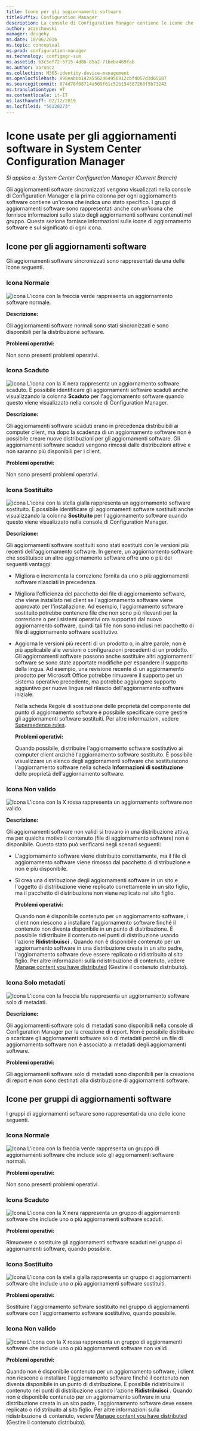 ```yaml
---
title: Icone per gli aggiornamenti software
titleSuffix: Configuration Manager
description: La console di Configuration Manager contiene le icone che indicano uno stato per il gruppo di aggiornamenti software o per l'aggiornamento sincronizzato.
author: aczechowski
manager: dougeby
ms.date: 10/06/2016
ms.topic: conceptual
ms.prod: configuration-manager
ms.technology: configmgr-sum
ms.assetid: 63c5ef72-5715-4d86-85a2-71beba469fab
ms.author: aaroncz
ms.collection: M365-identity-device-management
ms.openlocfilehash: 898eabbb142a5562464950812cbfd057d3d65187
ms.sourcegitcommit: 874d78f08714a509f61c52b154387268f5b73242
ms.translationtype: HT
ms.contentlocale: it-IT
ms.lasthandoff: 02/12/2019
ms.locfileid: "56128273"
---
```

# <a name="icons-used-for-software-updates-in-system-center-configuration-manager"></a>Icone usate per gli aggiornamenti software in System Center Configuration Manager

*Si applica a: System Center Configuration Manager (Current Branch)*

Gli aggiornamenti software sincronizzati vengono visualizzati nella console di Configuration Manager e la prima colonna per ogni aggiornamento software contiene un'icona che indica uno stato specifico. I gruppi di aggiornamenti software sono rappresentati anche con un'icona che fornisce informazioni sullo stato degli aggiornamenti software contenuti nel gruppo. Questa sezione fornisce informazioni sulle icone di aggiornamento software e sul significato di ogni icona.  

## <a name="icons-for-software-updates"></a>Icone per gli aggiornamenti software  
 Gli aggiornamenti software sincronizzati sono rappresentati da una delle icone seguenti.  

### <a name="normal-icon"></a>Icona Normale  
 ![icona](../media/Normal.jpg "Icona normale") L'icona con la freccia verde rappresenta un aggiornamento software normale.  

 **Descrizione:**  

 Gli aggiornamenti software normali sono stati sincronizzati e sono disponibili per la distribuzione software.  

 **Problemi operativi:**  

 Non sono presenti problemi operativi.  

### <a name="expired-icon"></a>Icona Scaduto  
 ![icona](../media/Expired.jpg "Icona Scaduto") L'icona con la X nera rappresenta un aggiornamento software scaduto. È possibile identificare gli aggiornamenti software scaduti anche visualizzando la colonna **Scaduto** per l'aggiornamento software quando questo viene visualizzato nella console di Configuration Manager.  

 **Descrizione:**  

 Gli aggiornamenti software scaduti erano in precedenza distribuibili ai computer client, ma dopo la scadenza di un aggiornamento software non è possibile creare nuove distribuzioni per gli aggiornamenti software. Gli aggiornamenti software scaduti vengono rimossi dalle distribuzioni attive e non saranno più disponibili per i client.  

 **Problemi operativi:**  

 Non sono presenti problemi operativi.

### <a name="superseded-icon"></a>Icona Sostituito  
 ![icona](../media/Superseded.jpg "Icona Sostituito") L'icona con la stella gialla rappresenta un aggiornamento software sostituito. È possibile identificare gli aggiornamenti software sostituiti anche visualizzando la colonna **Sostituito** per l'aggiornamento software quando questo viene visualizzato nella console di Configuration Manager.  

 **Descrizione:**  

 Gli aggiornamenti software sostituiti sono stati sostituiti con le versioni più recenti dell'aggiornamento software. In genere, un aggiornamento software che sostituisce un altro aggiornamento software offre uno o più dei seguenti vantaggi:  

- Migliora o incrementa la correzione fornita da uno o più aggiornamenti software rilasciati in precedenza.  

- Migliora l'efficienza del pacchetto dei file di aggiornamento software, che viene installato nei client se l'aggiornamento software viene approvato per l'installazione. Ad esempio, l'aggiornamento software sostituito potrebbe contenere file che non sono più rilevanti per la correzione o per i sistemi operativi ora supportati dal nuovo aggiornamento software, quindi tali file non sono inclusi nel pacchetto di file di aggiornamento software sostitutivo.  

- Aggiorna le versioni più recenti di un prodotto o, in altre parole, non è più applicabile alle versioni o configurazioni precedenti di un prodotto. Gli aggiornamenti software possono anche sostituire altri aggiornamenti software se sono state apportate modifiche per espandere il supporto della lingua. Ad esempio, una revisione recente di un aggiornamento prodotto per Microsoft Office potrebbe rimuovere il supporto per un sistema operativo precedente, ma potrebbe aggiungere supporto aggiuntivo per nuove lingue nel rilascio dell'aggiornamento software iniziale.  

  Nella scheda Regole di sostituzione delle proprietà del componente del punto di aggiornamento software è possibile specificare come gestire gli aggiornamenti software sostituiti. Per altre informazioni, vedere [Supersedence rules](../plan-design/plan-for-software-updates.md#BKMK_SupersedenceRules).  

  **Problemi operativi:**  

  Quando possibile, distribuire l'aggiornamento software sostitutivo ai computer client anziché l'aggiornamento software sostituito. È possibile visualizzare un elenco degli aggiornamenti software che sostituiscono l'aggiornamento software nella scheda **Informazioni di sostituzione** delle proprietà dell'aggiornamento software.  

### <a name="invalid-icon"></a>Icona Non valido  
 ![Icona](../media/Invalid.jpg "Icona Non valido") L'icona con la X rossa rappresenta un aggiornamento software non valido.  

 **Descrizione:**  

 Gli aggiornamenti software non validi si trovano in una distribuzione attiva, ma per qualche motivo il contenuto (file di aggiornamento software) non è disponibile. Questo stato può verificarsi negli scenari seguenti:  

- L'aggiornamento software viene distribuito correttamente, ma il file di aggiornamento software viene rimosso dal pacchetto di distribuzione e non è più disponibile.  

- Si crea una distribuzione degli aggiornamenti software in un sito e l'oggetto di distribuzione viene replicato correttamente in un sito figlio, ma il pacchetto di distribuzione non viene replicato nel sito figlio.  

  **Problemi operativi:**  

  Quando non è disponibile contenuto per un aggiornamento software, i client non riescono a installare l'aggiornamento software finché il contenuto non diventa disponibile in un punto di distribuzione. È possibile ridistribuire il contenuto nei punti di distribuzione usando l'azione **Ridistribuisci** . Quando non è disponibile contenuto per un aggiornamento software in una distribuzione creata in un sito padre, l'aggiornamento software deve essere replicato o ridistribuito al sito figlio. Per altre informazioni sulla ridistribuzione di contenuto, vedere [Manage content you have distributed](../../core/servers/deploy/configure/deploy-and-manage-content.md#bkmk_manage) (Gestire il contenuto distribuito).  

### <a name="metadata-only-icon"></a>Icona Solo metadati
 ![Icona](../media/MetadataOnly.png "Icona Solo metadati") L'icona con la freccia blu rappresenta un aggiornamento software solo di metadati.

 **Descrizione:**  

 Gli aggiornamenti software solo di metadati sono disponibili nella console di Configuration Manager per la creazione di report. Non è possibile distribuire o scaricare gli aggiornamenti software solo di metadati perché un file di aggiornamento software non è associato ai metadati degli aggiornamenti software.  

 **Problemi operativi:**  

 Gli aggiornamenti software solo di metadati sono disponibili per la creazione di report e non sono destinati alla distribuzione di aggiornamenti software.  

## <a name="icons-for-software-update-groups"></a>Icone per gruppi di aggiornamenti software  
 I gruppi di aggiornamenti software sono rappresentati da una delle icone seguenti.  

### <a name="normal-icon"></a>Icona Normale  
 ![Icona](../media/Normal.jpg "Icona Normale") L'icona con la freccia verde rappresenta un gruppo di aggiornamenti software che include solo gli aggiornamenti software normali.  

 **Problemi operativi:**  

 Non sono presenti problemi operativi.  

### <a name="expired-icon"></a>Icona Scaduto  
 ![Icona](../media/Expired.jpg "Icona Scaduto") L'icona con la X nera rappresenta un gruppo di aggiornamenti software che include uno o più aggiornamenti software scaduti.  

 **Problemi operativi:**  

 Rimuovere o sostituire gli aggiornamenti software scaduti nel gruppo di aggiornamenti software, quando possibile.  

### <a name="superseded-icon"></a>Icona Sostituito  
 ![Icona](../media/Superseded.jpg "Icona Sospeso") L'icona con la stella gialla rappresenta un gruppo di aggiornamenti software che include uno o più aggiornamenti software sostituiti.  

 **Problemi operativi:**  

 Sostituire l'aggiornamento software sostituito nel gruppo di aggiornamenti software con l'aggiornamento software sostitutivo, quando possibile.  

### <a name="invalid-icon"></a>Icona Non valido  
 ![Icona](../media/Invalid.jpg "Icona Non valido") L'icona con la X rossa rappresenta un gruppo di aggiornamenti software che include uno o più aggiornamenti software non validi.  

 **Problemi operativi:**  

 Quando non è disponibile contenuto per un aggiornamento software, i client non riescono a installare l'aggiornamento software finché il contenuto non diventa disponibile in un punto di distribuzione. È possibile ridistribuire il contenuto nei punti di distribuzione usando l'azione **Ridistribuisci** . Quando non è disponibile contenuto per un aggiornamento software in una distribuzione creata in un sito padre, l'aggiornamento software deve essere replicato o ridistribuito al sito figlio. Per altre informazioni sulla ridistribuzione di contenuto, vedere [Manage content you have distributed](../../core/servers/deploy/configure/deploy-and-manage-content.md#bkmk_manage) (Gestire il contenuto distribuito).  
